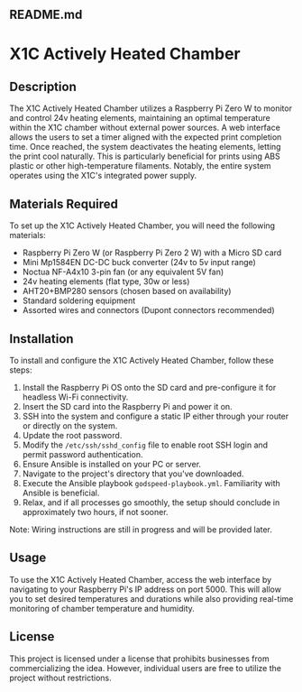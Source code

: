 ## README.md

# X1C Actively Heated Chamber

## Description

The X1C Actively Heated Chamber utilizes a Raspberry Pi Zero W to monitor and control 24v heating elements, maintaining an optimal temperature within the X1C chamber without external power sources. A web interface allows the users to set a timer aligned with the expected print completion time. Once reached, the system deactivates the heating elements, letting the print cool naturally. This is particularly beneficial for prints using ABS plastic or other high-temperature filaments. Notably, the entire system operates using the X1C's integrated power supply.

## Materials Required

To set up the X1C Actively Heated Chamber, you will need the following materials:

- Raspberry Pi Zero W (or Raspberry Pi Zero 2 W) with a Micro SD card
- Mini Mp1584EN DC-DC buck converter (24v to 5v input range)
- Noctua NF-A4x10 3-pin fan (or any equivalent 5V fan)
- 24v heating elements (flat type, 30w or less)
- AHT20+BMP280 sensors (chosen based on availability)
- Standard soldering equipment
- Assorted wires and connectors (Dupont connectors recommended)

## Installation

To install and configure the X1C Actively Heated Chamber, follow these steps:

1. Install the Raspberry Pi OS onto the SD card and pre-configure it for headless Wi-Fi connectivity.
2. Insert the SD card into the Raspberry Pi and power it on.
3. SSH into the system and configure a static IP either through your router or directly on the system.
4. Update the root password.
5. Modify the `/etc/ssh/sshd_config` file to enable root SSH login and permit password authentication.
6. Ensure Ansible is installed on your PC or server.
7. Navigate to the project's directory that you've downloaded.
8. Execute the Ansible playbook `godspeed-playbook.yml`. Familiarity with Ansible is beneficial.
9. Relax, and if all processes go smoothly, the setup should conclude in approximately two hours, if not sooner.

Note: Wiring instructions are still in progress and will be provided later.

## Usage

To use the X1C Actively Heated Chamber, access the web interface by navigating to your Raspberry Pi's IP address on port 5000. This will allow you to set desired temperatures and durations while also providing real-time monitoring of chamber temperature and humidity.

## License

This project is licensed under a license that prohibits businesses from commercializing the idea. However, individual users are free to utilize the project without restrictions.
